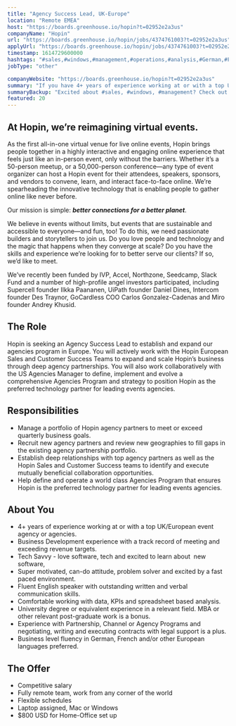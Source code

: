 ```yaml
---
title: "Agency Success Lead, UK-Europe"
location: "Remote EMEA"
host: "https://boards.greenhouse.io/hopin?t=02952e2a3us"
companyName: "Hopin"
url: "https://boards.greenhouse.io/hopin/jobs/4374761003?t=02952e2a3us"
applyUrl: "https://boards.greenhouse.io/hopin/jobs/4374761003?t=02952e2a3us#app"
timestamp: 1614729600000
hashtags: "#sales,#windows,#management,#operations,#analysis,#German,#French,#English"
jobType: "other"

companyWebsite: "https://boards.greenhouse.io/hopin?t=02952e2a3us"
summary: "If you have 4+ years of experience working at or with a top UK/European event agency or agencies, Hopin is looking for someone with your knowledge."
summaryBackup: "Excited about #sales, #windows, #management? Check out this job post!"
featured: 20
---
```


## At Hopin, we’re reimagining virtual events.

As the first all-in-one virtual venue for live online events, Hopin brings people together in a highly interactive and engaging online experience that feels just like an in-person event, only without the barriers. Whether it’s a 50-person meetup, or a 50,000-person conference—any type of event organizer can host a Hopin event for their attendees, speakers, sponsors, and vendors to convene, learn, and interact face-to-face online. We’re spearheading the innovative technology that is enabling people to gather online like never before.

Our mission is simple: **_better connections for a better planet_**. 

We believe in events without limits, but events that are sustainable and accessible to everyone—and fun, too! To do this, we need passionate builders and storytellers to join us. Do you love people and technology and the magic that happens when they converge at scale? Do you have the skills and experience we’re looking for to better serve our clients? If so, we’d like to meet.

We’ve recently been funded by IVP, Accel, Northzone, Seedcamp, Slack Fund and a number of high-profile angel investors participated, including Supercell founder Ilkka Paananen, UiPath founder Daniel Dines, Intercom founder Des Traynor, GoCardless COO Carlos Gonzalez-Cadenas and Miro founder Andrey Khusid.

## The Role

Hopin is seeking an Agency Success Lead to establish and expand our agencies program in Europe. You will actively work with the Hopin European Sales and Customer Success Teams to expand and scale Hopin’s business through deep agency partnerships. You will also work collaboratively with the US Agencies Manager to define, implement and evolve a comprehensive Agencies Program and strategy to position Hopin as the preferred technology partner for leading events agencies.

## Responsibilities

*   Manage a portfolio of Hopin agency partners to meet or exceed  quarterly business goals.
*   Recruit new agency partners and review new geographies to fill gaps in the existing agency partnership portfolio.
*   Establish deep relationships with top agency partners as well as the Hopin Sales and Customer Success teams to identify and execute mutually beneficial collaboration opportunities.
*   Help define and operate a world class Agencies Program that ensures Hopin is the preferred technology partner for leading events agencies.

## About You

*   4+ years of experience working at or with a top UK/European event agency or agencies.
*   Business Development experience with a track record of meeting and exceeding revenue targets.
*   Tech Savvy - love software, tech and excited to learn about  new software,
*   Super motivated, can-do attitude, problem solver and excited by a fast paced environment.
*   Fluent English speaker with outstanding written and verbal communication skills.
*   Comfortable working with data, KPIs and spreadsheet based analysis.
*   University degree or equivalent experience in a relevant field. MBA or other relevant post-graduate work is a bonus.
*   Experience with Partnership, Channel or Agency Programs and negotiating, writing and executing contracts with legal support is a plus.
*   Business level fluency in German, French and/or other European languages preferred.

## The Offer

*   Competitive salary
*   Fully remote team, work from any corner of the world
*   Flexible schedules
*   Laptop assigned, Mac or Windows
*   $800 USD for Home-Office set up
